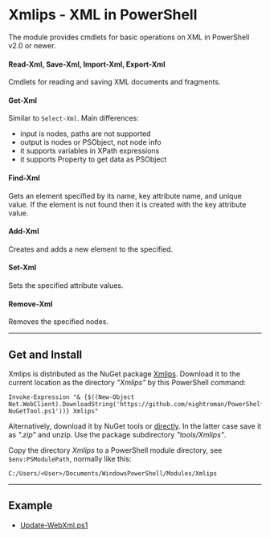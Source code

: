 
# Xmlips - XML in PowerShell

The module provides cmdlets for basic operations on XML in PowerShell v2.0 or newer.

#### Read-Xml, Save-Xml, Import-Xml, Export-Xml

Cmdlets for reading and saving XML documents and fragments.

#### Get-Xml

Similar to `Select-Xml`. Main differences:

- input is nodes, paths are not supported
- output is nodes or PSObject, not node info
- it supports variables in XPath expressions
- it supports Property to get data as PSObject

#### Find-Xml

Gets an element specified by its name, key attribute name, and unique value.
If the element is not found then it is created with the key attribute value.

#### Add-Xml

Creates and adds a new element to the specified.

#### Set-Xml

Sets the specified attribute values.

#### Remove-Xml

Removes the specified nodes.

***
## Get and Install

Xmlips is distributed as the NuGet package [Xmlips](https://www.nuget.org/packages/Xmlips).
Download it to the current location as the directory *"Xmlips"* by this PowerShell command:

    Invoke-Expression "& {$((New-Object Net.WebClient).DownloadString('https://github.com/nightroman/PowerShelf/raw/master/Save-NuGetTool.ps1'))} Xmlips"

Alternatively, download it by NuGet tools or [directly](http://nuget.org/api/v2/package/Xmlips).
In the latter case save it as *".zip"* and unzip. Use the package subdirectory *"tools/Xmlips"*.

Copy the directory *Xmlips* to a PowerShell module directory, see
`$env:PSModulePath`, normally like this:

    C:/Users/<User>/Documents/WindowsPowerShell/Modules/Xmlips

***
## Example

- [Update-WebXml.ps1](https://raw.githubusercontent.com/nightroman/Xmlips/master/Examples/Update-WebXml.ps1)
